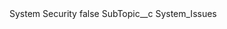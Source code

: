 <?xml version="1.0" encoding="UTF-8"?>
<CustomMetadata xmlns="http://soap.sforce.com/2006/04/metadata" xmlns:xsi="http://www.w3.org/2001/XMLSchema-instance" xmlns:xsd="http://www.w3.org/2001/XMLSchema">
    <label>System Security</label>
    <protected>false</protected>
    <values>
        <field>SubTopic__c</field>
        <value xsi:type="xsd:string">System_Issues</value>
    </values>
</CustomMetadata>
